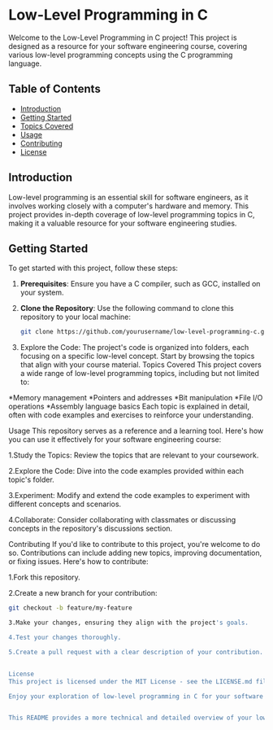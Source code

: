 # Low-Level Programming in C

Welcome to the Low-Level Programming in C project! This project is designed as a resource for your software engineering course, covering various low-level programming concepts using the C programming language.

## Table of Contents

- [Introduction](#introduction)
- [Getting Started](#getting-started)
- [Topics Covered](#topics-covered)
- [Usage](#usage)
- [Contributing](#contributing)
- [License](#license)

## Introduction

Low-level programming is an essential skill for software engineers, as it involves working closely with a computer's hardware and memory. This project provides in-depth coverage of low-level programming topics in C, making it a valuable resource for your software engineering studies.

## Getting Started

To get started with this project, follow these steps:

1. **Prerequisites**: Ensure you have a C compiler, such as GCC, installed on your system.

2. **Clone the Repository**: Use the following command to clone this repository to your local machine:

   ```bash
   git clone https://github.com/yourusername/low-level-programming-c.git

1. Explore the Code: The project's code is organized into folders, each focusing on a specific low-level concept. Start by browsing the topics that align with your course material.
Topics Covered
This project covers a wide range of low-level programming topics, including but not limited to:

*Memory management
*Pointers and addresses
*Bit manipulation
*File I/O operations
*Assembly language basics
Each topic is explained in detail, often with code examples and exercises to reinforce your understanding.

Usage
This repository serves as a reference and a learning tool. Here's how you can use it effectively for your software engineering course:

1.Study the Topics: Review the topics that are relevant to your coursework.

2.Explore the Code: Dive into the code examples provided within each topic's folder.

3.Experiment: Modify and extend the code examples to experiment with different concepts and scenarios.

4.Collaborate: Consider collaborating with classmates or discussing concepts in the repository's discussions section.

Contributing
If you'd like to contribute to this project, you're welcome to do so. Contributions can include adding new topics, improving documentation, or fixing issues. Here's how to contribute:

1.Fork this repository.

2.Create a new branch for your contribution:
 
```bash 
git checkout -b feature/my-feature

3.Make your changes, ensuring they align with the project's goals.

4.Test your changes thoroughly.

5.Create a pull request with a clear description of your contribution.


License
This project is licensed under the MIT License - see the LICENSE.md file for details.

Enjoy your exploration of low-level programming in C for your software engineering course!


This README provides a more technical and detailed overview of your low-level programming project, which should be suitable for a software engineering audience. Feel free to further customize it to align with the specific focus and requirements of your course.













